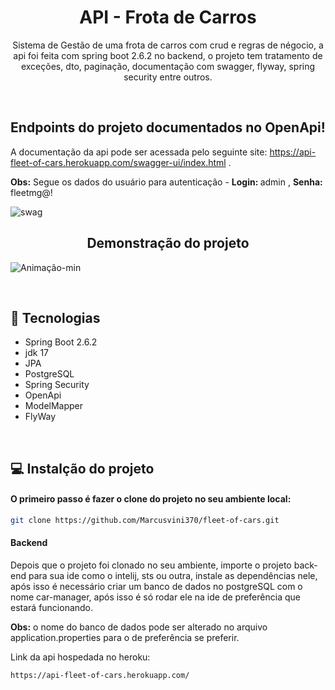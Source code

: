 <h1 align="center"> API - Frota de Carros </h1>
<p align="center">Sistema de Gestão de uma frota de carros com crud e regras de négocio, a api foi feita com spring boot 2.6.2 no backend,
o projeto tem tratamento de exceções, dto, paginação, documentação com swagger, flyway, spring security entre outros.</p>

<br>

## <h2 align="center">Endpoints do projeto documentados no OpenApi!</h2>

A documentação da api pode ser acessada pelo seguinte site: https://api-fleet-of-cars.herokuapp.com/swagger-ui/index.html .

<strong>Obs:</strong> Segue os dados do usuário para autenticação - <strong>Login: </strong> admin , <strong>Senha: </strong>fleetmg@!


![swag](https://user-images.githubusercontent.com/51136557/185996094-ce069f1b-2299-4ebc-9263-29388feb4ef9.png)

## <h2 align="center">Demonstração do projeto</h2>

![Animação-min](https://user-images.githubusercontent.com/51136557/186000594-3814a92c-695c-47e4-838d-5ad191d1eee5.gif)

<br>


## 🚀 Tecnologias
- Spring Boot 2.6.2
- jdk 17
- JPA
- PostgreSQL
- Spring Security
- OpenApi
- ModelMapper
- FlyWay

<br>

## 💻 Instalção do projeto

#### O primeiro passo é fazer o clone do projeto no seu ambiente local:

```bash
git clone https://github.com/Marcusvini370/fleet-of-cars.git
```

#### Backend

Depois que o projeto foi clonado no seu ambiente, importe o projeto back-end para sua ide como o intelij, sts ou outra, instale as dependências nele, após isso é necessário criar um banco de dados no postgreSQL com o nome car-manager, após isso é só rodar ele na ide de preferência que estará funcionando.

<strong>Obs:</strong> o nome do banco de dados pode ser alterado no arquivo application.properties para o de preferência se preferir.

Link da api hospedada no heroku:

```bash
https://api-fleet-of-cars.herokuapp.com/
```
